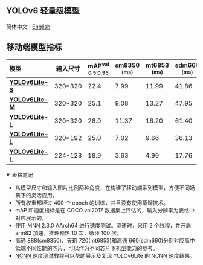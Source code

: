 ## YOLOv6 轻量级模型

简体中文 | [English](./README.md)

## 移动端模型指标

| 模型                                                                                          | 输入尺寸 | mAP<sup>val<br/>0.5:0.95 | sm8350<br/><sup>(ms) | mt6853<br/><sup>(ms) | sdm660<br/><sup>(ms) | Params<br/><sup> (M) | FLOPs<br/><sup> (G) |
| :-------------------------------------------------------------------------------------------- | -------- | ------------------------ | -------------------- | -------------------- | -------------------- | -------------------- | ------------------- |
| [**YOLOv6Lite-S**](https://github.com/meituan/YOLOv6/releases/download/0.4.0/yolov6lite_s.pt) | 320\*320 | 22.4                     | 7.99                 | 11.99                | 41.86                | 0.55                 | 0.56                |
| [**YOLOv6Lite-M**](https://github.com/meituan/YOLOv6/releases/download/0.4.0/yolov6lite_m.pt) | 320\*320 | 25.1                     | 9.08                 | 13.27                | 47.95                | 0.79                 | 0.67                |
| [**YOLOv6Lite-L**](https://github.com/meituan/YOLOv6/releases/download/0.4.0/yolov6lite_l.pt) | 320\*320 | 28.0                     | 11.37                | 16.20                | 61.40                | 1.09                 | 0.87                |
| [**YOLOv6Lite-L**](https://github.com/meituan/YOLOv6/releases/download/0.4.0/yolov6lite_l.pt) | 320\*192 | 25.0                     | 7.02                 | 9.66                 | 36.13                | 1.09                 | 0.52                |
| [**YOLOv6Lite-L**](https://github.com/meituan/YOLOv6/releases/download/0.4.0/yolov6lite_l.pt) | 224\*128 | 18.9                     | 3.63                 | 4.99                 | 17.76                | 1.09                 | 0.24                |

<details open>
<summary>表格笔记</summary>

- 从模型尺寸和输入图片比例两种角度，在构建了移动端系列模型，方便不同场景下的灵活应用。
- 所有权重都经过 400 个 epoch 的训练，并且没有使用蒸馏技术。
- mAP 和速度指标是在 COCO val2017 数据集上评估的，输入分辨率为表格中对应展示的。
- 使用 MNN 2.3.0 AArch64 进行速度测试。测速时，采用 2 个线程，并开启 arm82 加速，推理预热 10 次，循环 100 次。
- 高通 888(sm8350)、天玑 720(mt6853)和高通 660(sdm660)分别对应高中低端不同性能的芯片，可以作为不同芯片下机型能力的参考。
- [NCNN 速度测试](./docs/Test_NCNN_speed.md)教程可以帮助展示及复现 YOLOv6Lite 的 NCNN 速度结果。

